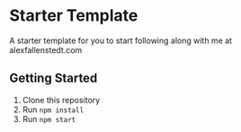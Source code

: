 # Starter Template

A starter template for you to start following along with me at alexfallenstedt.com

## Getting Started

1. Clone this repository
1. Run `npm install`
1. Run `npm start`
